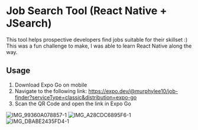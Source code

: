 # Job Search Tool (React Native + JSearch)

This tool helps prospective developers find jobs suitable for their skillset :)
This was a fun challenge to make, I was able to learn React Native along the way.

## Usage
1. Download Expo Go on mobile
2. Navigate to the following link: https://expo.dev/@murphylee10/job-finder?serviceType=classic&distribution=expo-go
3. Scan the QR Code and open the link in Expo Go


![IMG_99360A078857-1](https://github.com/murphylee10/mobile-job-search-engine/assets/62623991/5699d8d3-8a29-4a39-a08e-e15309e6868e)
![IMG_A28CDC6895F6-1](https://github.com/murphylee10/mobile-job-search-engine/assets/62623991/8a2f6f41-c4d7-437e-89da-60b23b12e9be)
![IMG_DBABE2435FD4-1](https://github.com/murphylee10/mobile-job-search-engine/assets/62623991/eaedfa0f-0e82-444b-9011-2e3297b886fd)
